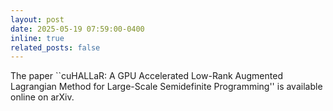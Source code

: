 ```yaml
---
layout: post
date: 2025-05-19 07:59:00-0400
inline: true
related_posts: false
---
```


The paper ``cuHALLaR: A GPU Accelerated Low-Rank Augmented Lagrangian Method for Large-Scale Semidefinite Programming'' is available online on arXiv.

